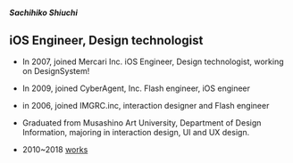 ##### Sachihiko Shiuchi
## iOS Engineer, Design technologist

- In 2007, joined Mercari Inc. iOS Engineer, Design technologist, working on DesignSystem!

- In 2009, joined CyberAgent, Inc. Flash engineer, iOS engineer

- in 2006, joined IMGRC.inc, interaction designer and Flash engineer

- Graduated from Musashino Art University, Department of Design Information, majoring in interaction design, UI and UX design.

- 2010~2018 [works](https://slides.com/shiuchi/deck-1)
